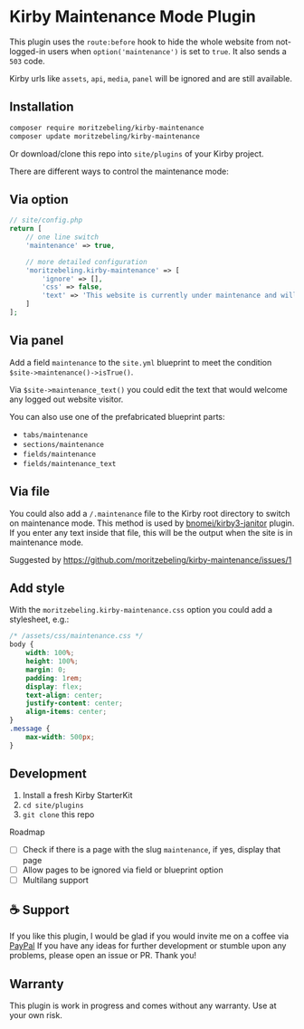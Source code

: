 # Kirby Maintenance Mode Plugin

This plugin uses the `route:before` hook to hide the whole website from not-logged-in users when `option('maintenance')` is set to `true`. It also sends a `503` code.

Kirby urls like `assets`, `api`, `media`, `panel` will be ignored and are still available.

## Installation

```bash
composer require moritzebeling/kirby-maintenance
composer update moritzebeling/kirby-maintenance
```

Or download/clone this repo into `site/plugins` of your Kirby project.

There are different ways to control the maintenance mode:

## Via option

```php
// site/config.php
return [
    // one line switch
    'maintenance' => true,

    // more detailed configuration
    'moritzebeling.kirby-maintenance' => [
        'ignore' => [],
        'css' => false,
        'text' => 'This website is currently under maintenance and will be back online soon.',
    ]
];
```

## Via panel

Add a field `maintenance` to the `site.yml` blueprint to meet the condition `$site->maintenance()->isTrue()`.

Via `$site->maintenance_text()` you could edit the text that would welcome any logged out website visitor.

You can also use one of the prefabricated blueprint parts:

- `tabs/maintenance`
- `sections/maintenance`
- `fields/maintenance`
- `fields/maintenance_text`

## Via file

You could also add a `/.maintenance` file to the Kirby root directory to switch on maintenance mode. This method is used by [bnomei/kirby3-janitor](https://github.com/bnomei/kirby3-janitor) plugin. If you enter any text inside that file, this will be the output when the site is in maintenance mode.

Suggested by https://github.com/moritzebeling/kirby-maintenance/issues/1

## Add style

With the `moritzebeling.kirby-maintenance.css` option you could add a stylesheet, e.g.:

```css
/* /assets/css/maintenance.css */
body {
    width: 100%;
    height: 100%;
    margin: 0;
    padding: 1rem;
    display: flex;
    text-align: center;
    justify-content: center;
    align-items: center;
}
.message {
    max-width: 500px;
}
```

## Development

1. Install a fresh Kirby StarterKit
2. `cd site/plugins`
3. `git clone` this repo

Roadmap
- [ ] Check if there is a page with the slug `maintenance`, if yes, display that page
- [ ] Allow pages to be ignored via field or blueprint option
- [ ] Multilang support

## ☕️ Support

If you like this plugin, I would be glad if you would invite me on a coffee via [PayPal](https://www.paypal.com/paypalme/cryptomunich)
If you have any ideas for further development or stumble upon any problems, please open an issue or PR. Thank you!

## Warranty

This plugin is work in progress and comes without any warranty. Use at your own risk.
